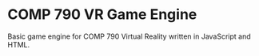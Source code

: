 # COMP 790 VR Game Engine
Basic game engine for COMP 790 Virtual Reality written in JavaScript and HTML.